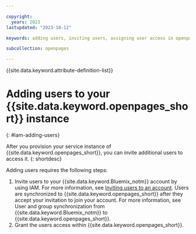 ```yaml
---

copyright:
  years: 2023
lastupdated: "2023-10-12"

keywords: adding users, inviting users, assigning user access in openpages

subcollection: openpages

---
```


{{site.data.keyword.attribute-definition-list}}


# Adding users to your {{site.data.keyword.openpages_short}} instance
{: #iam-adding-users}

After you provision your service instance of {{site.data.keyword.openpages_short}}, you can invite additional users to access it.
{: shortdesc}

Adding users requires the following steps: 
1. Invite users to your {{site.data.keyword.Bluemix_notm}} account by using IAM. For more information, see [Inviting users to an account](/docs/account?topic=account-iamuserinv&interface=ui).
   Users are synchronized to {{site.data.keyword.openpages_short}} after they accept your invitation to join your account. For more information, see User and group synchronization from {{site.data.keyword.Bluemix_notm}} to {{site.data.keyword.openpages_short}}.
2. Grant the users access within {{site.data.keyword.openpages_short}}.
  